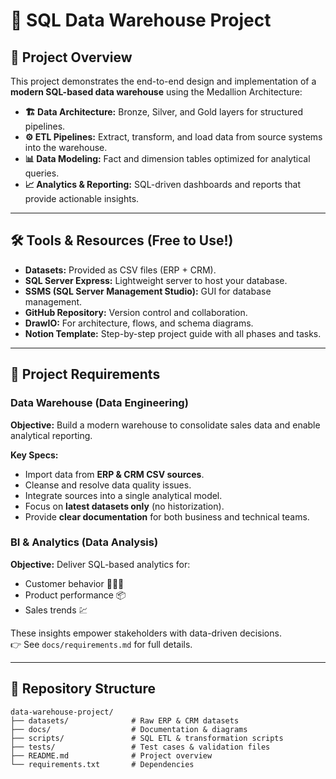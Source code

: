 <!-- START OF README INTRO -->

# 🚀 SQL Data Warehouse Project  

## 📖 Project Overview  
This project demonstrates the end-to-end design and implementation of a **modern SQL-based data warehouse** using the Medallion Architecture:  

- **🏗️ Data Architecture:** Bronze, Silver, and Gold layers for structured pipelines.  
- **⚙️ ETL Pipelines:** Extract, transform, and load data from source systems into the warehouse.  
- **📊 Data Modeling:** Fact and dimension tables optimized for analytical queries.  
- **📈 Analytics & Reporting:** SQL-driven dashboards and reports that provide actionable insights.  
---

## 🛠️ Tools & Resources (Free to Use!)  
- **Datasets:** Provided as CSV files (ERP + CRM).  
- **SQL Server Express:** Lightweight server to host your database.  
- **SSMS (SQL Server Management Studio):** GUI for database management.  
- **GitHub Repository:** Version control and collaboration.  
- **DrawIO:** For architecture, flows, and schema diagrams.  
- **Notion Template:** Step-by-step project guide with all phases and tasks.  

---

## 📌 Project Requirements  

### **Data Warehouse (Data Engineering)**  
**Objective:** Build a modern warehouse to consolidate sales data and enable analytical reporting.  

**Key Specs:**  
- Import data from **ERP & CRM CSV sources**.  
- Cleanse and resolve data quality issues.  
- Integrate sources into a single analytical model.  
- Focus on **latest datasets only** (no historization).  
- Provide **clear documentation** for both business and technical teams.  

### **BI & Analytics (Data Analysis)**  
**Objective:** Deliver SQL-based analytics for:  
- Customer behavior 🧑‍🤝‍🧑  
- Product performance 📦  
- Sales trends 💹  

These insights empower stakeholders with data-driven decisions.  
👉 See `docs/requirements.md` for full details.  

---

## 📂 Repository Structure  
```plaintext
data-warehouse-project/
├── datasets/              # Raw ERP & CRM datasets
├── docs/                  # Documentation & diagrams
├── scripts/               # SQL ETL & transformation scripts
├── tests/                 # Test cases & validation files
├── README.md              # Project overview
└── requirements.txt       # Dependencies
